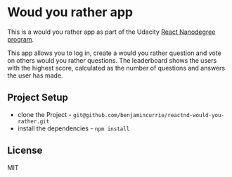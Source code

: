 # Woud you rather app

This is a would you rather app as part of the Udacity [React Nanodegree program](https://www.udacity.com/course/react-nanodegree--nd019).

This app allows you to log in, create a would you rather question and vote on others would you rather questions. The leaderboard shows the users with the highest score, calculated as the number of questions and answers the user has made.

## Project Setup

* clone the Project - `git@github.com/benjamincurrie/reactnd-would-you-rather.git`
* install the dependencies - `npm install`

## License

MIT